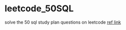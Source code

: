 # leetcode_50SQL

solve the 50 sql study plan questions on leetcode
[ref link](https://leetcode.com/studyplan/top-sql-50/)
